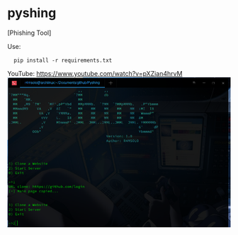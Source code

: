 # pyshing
[Phishing Tool]

Use:
```
  pip install -r requirements.txt
```
 YouTube: https://www.youtube.com/watch?v=pXZian4hrvM
 ![](img/phishing.png)
